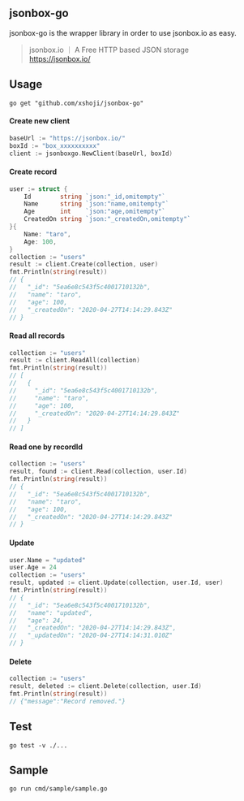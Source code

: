 ## jsonbox-go

jsonbox-go is the wrapper library in order to use jsonbox.io as easy.

> jsonbox.io ｜ A Free HTTP based JSON storage  
> https://jsonbox.io/

## Usage

```
go get "github.com/xshoji/jsonbox-go"
```

#### Create new client

```go
baseUrl := "https://jsonbox.io/"
boxId := "box_xxxxxxxxxx"
client := jsonboxgo.NewClient(baseUrl, boxId)
```

#### Create record

```go
user := struct {
	Id        string `json:"_id,omitempty"`
	Name      string `json:"name,omitempty"`
	Age       int    `json:"age,omitempty"`
	CreatedOn string `json:"_createdOn,omitempty"`
}{
	Name: "taro",
	Age: 100,
}
collection := "users"
result := client.Create(collection, user)
fmt.Println(string(result))
// {
//   "_id": "5ea6e8c543f5c4001710132b",
//   "name": "taro",
//   "age": 100,
//   "_createdOn": "2020-04-27T14:14:29.843Z"
// }
```

#### Read all records

```go
collection := "users"
result := client.ReadAll(collection)
fmt.Println(string(result))
// [
//   {
//     "_id": "5ea6e8c543f5c4001710132b",
//     "name": "taro",
//     "age": 100,
//     "_createdOn": "2020-04-27T14:14:29.843Z"
//   }
// ]
```

#### Read one by recordId

```go
collection := "users"
result, found := client.Read(collection, user.Id)
fmt.Println(string(result))
// {
//   "_id": "5ea6e8c543f5c4001710132b",
//   "name": "taro",
//   "age": 100,
//   "_createdOn": "2020-04-27T14:14:29.843Z"
// }
```

#### Update

```go
user.Name = "updated"
user.Age = 24
collection := "users"
result, updated := client.Update(collection, user.Id, user)
fmt.Println(string(result))
// {
//   "_id": "5ea6e8c543f5c4001710132b",
//   "name": "updated",
//   "age": 24,
//   "_createdOn": "2020-04-27T14:14:29.843Z",
//   "_updatedOn": "2020-04-27T14:14:31.010Z"
// }
```

#### Delete

```go
collection := "users"
result, deleted := client.Delete(collection, user.Id)
fmt.Println(string(result))
// {"message":"Record removed."}
```

## Test

```
go test -v ./...
```

## Sample

```
go run cmd/sample/sample.go
```
